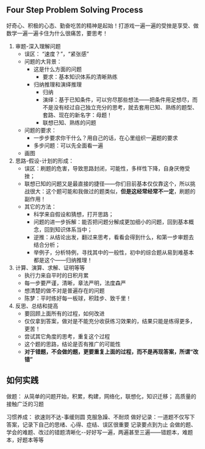 
## Four Step Problem Solving Process

好奇心、积极的心态、勤奋吃苦的精神是起始！打游戏一遍一遍的受挫是享受、做数学一遍一遍卡住为什么很痛苦，要思考！

1. 审题-深入理解问题
	- 误区： “速度？”，“紧张感”
	- 问题的大背景：
		- 这是什么方面的问题
			- 要求：基本知识体系的清晰熟练
		- 归纳推理和演绎推理
			- 归纳
			- 演绎：基于已知条件，可以穷尽那些想法——把条件用足想尽，而不是没有经过自己独立充分的思考，就去套用已知、熟练的题型、套路、现在的新名字：母题！
			- 联想已知、熟练的问题
	- 问题的要求：
		- 一步步要求你干什么？用自己的话，在心里组织一遍题的要求
		- 多步问题：可以先全面看一遍
	- 画图
1. 思路-假设-计划的形成：
	- 误区：刷题的危害，导致思路封闭，可能性，多样性下降，自身厌倦受挫；
	- 联想已知的问题又是最直接的捷径——你们目前基本仅仅靠这个，所以挑战很大：这个题可能和我做过的题类似，**但是这经常经常不一定**，刷题的副作用！
	- 其它的方法：
		- 科学来自假设和猜想，打开思路；
		- 问题的进一步拆解：能否把问题分解成更加细小的问题，回到基本概念，回到知识体系当中；
		- 逆推：从结论出发，翻过来思考，看看会得到什么，和第一步审题去结合分析；
		- 举例子，分析特例，寻找其中的一般性，初中的综合题从易到难基本都是这个——归纳推理！
3. 计算、演算、求解、证明等等
	- 执行力来自平时的日积月累
	- 每一步要严谨，清晰，章法严明，法度森严
	- 想清楚的做不对是普遍存在的问题
	- 陈梦：平时练好每一板球，积跬步、致千里！
4. 反思、总结和提高
	- 要回顾上面所有的过程，如何改进
	- 仅仅拿到答案，做对是不能充分收获练习效果的，结果只能是练得更多，更苦！
	- 尝试其它角度的思考，重复这个过程
	- 这个题的思路，结论是否有推广的可能性
	- **对于错题，不会做的题，更要重复上面的过程，而不是再现答案，所谓“改错”**


## 如何实践

做题：
从简单的问题开始，积累，构建，网络化，联想化，知识迁移；
高质量的接触广泛的习题

习惯养成：
欲速则不达-事缓则圆
克服急躁、不耐烦
做好记录：一道题不仅写下答案，记录下自己的思绪、心得、症结、误区很重要
记录要点到为止
会做的题、学会的难题、改过的错题清晰化--好好写一遍，两遍甚至三遍——错题本，难题本，好题本等等

